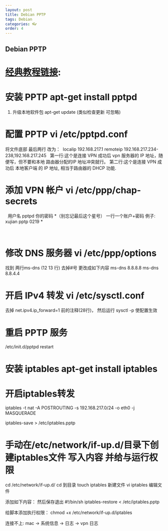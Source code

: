 ```yaml
---
layout: post
title: Debian PPTP
tags: Debian
categories: 👓
order: 4
---
```

## Debian PPTP
# [经典教程链接][1]:
# 安装 PPTP    apt-get install pptpd
1. 升级本地软件包  apt-get update (类似检查更新 可忽略)
# 配置 PPTP    vi /etc/pptpd.conf

将文件底部 最后两行 改为： 
localip 192.168.217.1
remoteip 192.168.217.234-238,192.168.217.245
 
第一行:这个是连接 VPN 成功后 vpn 服务器的 IP 地址，随便写，但不要和本地 路由器分配的IP 地址冲突就行。
第二行:这个是连接 VPN 成功后 本地客户端 的 IP 地址,  相当于路由器的 DHCP 功能.



# 添加 VPN 帐户    vi /etc/ppp/chap-secrets
 
用户名 pptpd 你的密码 \*（别忘记最后这个星号） 一行一个账户+密码
例子: xujian pptp 0219 \*

 

# 修改 DNS 服务器    vi /etc/ppp/options

找到 两行ms-dns  (12 13 行) 去掉#号 更改成如下内容
ms-dns 8.8.8.8
ms-dns 8.8.4.4


# 开启 IPv4 转发    vi /etc/sysctl.conf

去掉 net.ipv4.ip\_forward=1 前的注释(28行)，
然后运行 sysctl -p 使配置生效







# 重启 PPTP 服务

/etc/init.d/pptpd restart



# 安装 iptables  apt-get install iptables

# 开启iptables转发

iptables -t nat -A POSTROUTING -s 192.168.217.0/24 -o eth0 -j MASQUERADE

iptables-save \> /etc/iptables.pptp
 


# 手动在/etc/network/if-up.d/目录下创建iptables文件 写入内容 并给与运行权限

cd /etc/network/if-up.d/         cd 到目录
touch iptables                   新建文件
vi iptables                      编辑文件

添加如下内容：  然后保存退出
\#!/bin/sh
iptables-restore \< /etc/iptables.pptp

给脚本添加执行权限：
chmod +x /etc/network/if-up.d/iptables






连接不上:  mac → 系统信息 → 日志 → vpn 日志 


[1]:	http://www.vpser.net/manage/linode-vps-pptp-vpn-howto.html